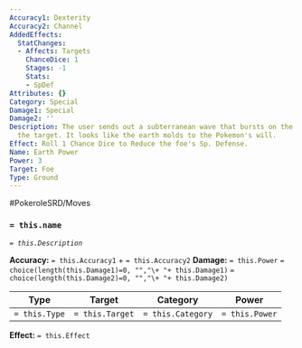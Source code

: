 ```yaml
---
Accuracy1: Dexterity
Accuracy2: Channel
AddedEffects:
  StatChanges:
  - Affects: Targets
    ChanceDice: 1
    Stages: -1
    Stats:
    - SpDef
Attributes: {}
Category: Special
Damage1: Special
Damage2: ''
Description: The user sends out a subterranean wave that bursts on the ground bellow
  the target. It looks like the earth molds to the Pokemon's will.
Effect: Roll 1 Chance Dice to Reduce the foe's Sp. Defense.
Name: Earth Power
Power: 3
Target: Foe
Type: Ground
---
```


#PokeroleSRD/Moves

### `= this.name` 
*`= this.Description`*

**Accuracy:** `= this.Accuracy1` + `= this.Accuracy2`
**Damage:** `= this.Power` `= choice(length(this.Damage1)=0, "","\+ "+ this.Damage1)` `= choice(length(this.Damage2)=0, "","\+ "+ this.Damage2)`

| Type          | Target          | Category          | Power          |
| ------------- | --------------- | ----------------  | -------------- |
| `= this.Type` | `= this.Target` | `= this.Category` | `= this.Power` | 

**Effect:** `= this.Effect`